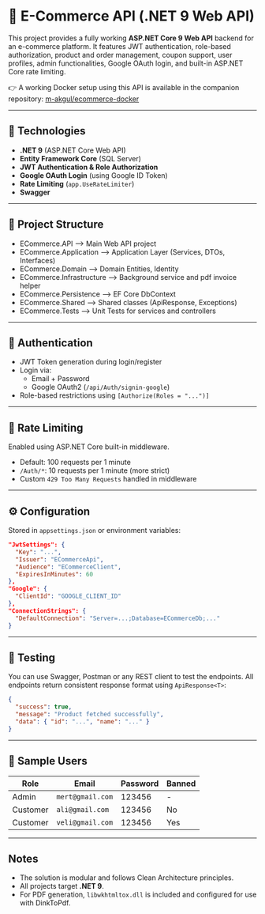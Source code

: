 # 🛒 E-Commerce API (.NET 9 Web API)

This project provides a fully working **ASP.NET Core 9 Web API** backend for an e-commerce platform. It features JWT authentication, role-based authorization, product and order management, coupon support, user profiles, admin functionalities, Google OAuth login, and built-in ASP.NET Core rate limiting.

👉 A working Docker setup using this API is available in the companion repository: [m-akgul/ecommerce-docker](https://github.com/m-akgul/ecommerce-docker)

---

## 🚀 Technologies

- **.NET 9** (ASP.NET Core Web API)
- **Entity Framework Core** (SQL Server)
- **JWT Authentication & Role Authorization**
- **Google OAuth Login** (using Google ID Token)
- **Rate Limiting** (`app.UseRateLimiter`)
- **Swagger**

---

## 📂 Project Structure

- ECommerce.API            --> Main Web API project
- ECommerce.Application    --> Application Layer (Services, DTOs, Interfaces)
- ECommerce.Domain         --> Domain Entities, Identity
- ECommerce.Infrastructure --> Background service and pdf invoice helper
- ECommerce.Persistence    --> EF Core DbContext
- ECommerce.Shared         --> Shared classes (ApiResponse, Exceptions)
- ECommerce.Tests          --> Unit Tests for services and controllers

---

## 🔐 Authentication

- JWT Token generation during login/register
- Login via:
  - Email + Password
  - Google OAuth2 (`/api/Auth/signin-google`)
- Role-based restrictions using `[Authorize(Roles = "...")]`

---

## 🚦 Rate Limiting

Enabled using ASP.NET Core built-in middleware.

- Default: 100 requests per 1 minute
- `/Auth/*`: 10 requests per 1 minute (more strict)
- Custom `429 Too Many Requests` handled in middleware

---

## ⚙ Configuration

Stored in `appsettings.json` or environment variables:

```json
"JwtSettings": {
  "Key": "...",
  "Issuer": "ECommerceApi",
  "Audience": "ECommerceClient",
  "ExpiresInMinutes": 60
},
"Google": {
  "ClientId": "GOOGLE_CLIENT_ID"
},
"ConnectionStrings": {
  "DefaultConnection": "Server=...;Database=ECommerceDb;..."
}
```

---

## 🧪 Testing

You can use Swagger, Postman or any REST client to test the endpoints. All endpoints return consistent response format using `ApiResponse<T>`:

```json
{
  "success": true,
  "message": "Product fetched successfully",
  "data": { "id": "...", "name": "..." }
}
```

---

## 🔐 Sample Users

| Role      | Email          | Password  | Banned |
|-----------|----------------|-----------|--------|
| Admin     | `mert@gmail.com` | 123456    |   -    |
| Customer  | `ali@gmail.com`  | 123456    |   No   |
| Customer  | `veli@gmail.com` | 123456    |   Yes  |

---

## Notes

- The solution is modular and follows Clean Architecture principles.
- All projects target **.NET 9**.
- For PDF generation, `libwkhtmltox.dll` is included and configured for use with DinkToPdf.
